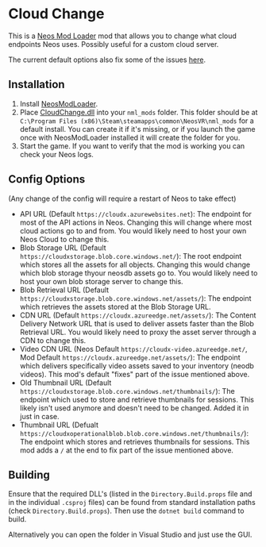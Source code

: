 # Cloud Change

This is a [Neos Mod Loader](https://github.com/neos-modding-group/NeosModLoader) mod that allows you to change what cloud endpoints Neos uses. Possibly useful for a custom cloud server.

The current default options also fix some of the issues [here](https://github.com/Neos-Metaverse/NeosPublic/issues/3872).

## Installation
1. Install [NeosModLoader](https://github.com/neos-modding-group/NeosModLoader).
1. Place [CloudChange.dll](https://github.com/Lexevolution/Cloud-Change/releases/latest/download/CloudChange.dll) into your `nml_mods` folder. This folder should be at `C:\Program Files (x86)\Steam\steamapps\common\NeosVR\nml_mods` for a default install. You can create it if it's missing, or if you launch the game once with NeosModLoader installed it will create the folder for you.
1. Start the game. If you want to verify that the mod is working you can check your Neos logs.

## Config Options

(Any change of the config will require a restart of Neos to take effect)

- API URL (Default `https://cloudx.azurewebsites.net`): The endpoint for most of the API actions in Neos. Changing this will change where most cloud actions go to and from. You would likely need to host your own Neos Cloud to change this.
- Blob Storage URL (Default `https://cloudxstorage.blob.core.windows.net/`): The root endpoint which stores all the assets for all objects. Changing this would change which blob storage thyour neosdb assets go to. You would likely need to host your own blob storage server to change this.
- Blob Retrieval URL (Default `https://cloudxstorage.blob.core.windows.net/assets/`): The endpoint which retrieves the assets stored at the Blob Storage URL.
- CDN URL (Default `https://cloudx.azureedge.net/assets/`): The Content Delivery Network URL that is used to deliver assets faster than the Blob Retrieval URL. You would likely need to proxy the asset server through a CDN to change this.
- Video CDN URL (Neos Default `https://cloudx-video.azureedge.net/`, Mod Default `https://cloudx.azureedge.net/assets/`): The endpoint which delivers specifically video assets saved to your inventory (neodb videos). This mod's default "fixes" part of the issue mentioned above.
- Old Thumbnail URL (Default `https://cloudxstorage.blob.core.windows.net/thumbnails/`): The endpoint which used to store and retrieve thumbnails for sessions. This likely isn't used anymore and doesn't need to be changed. Added it in just in case.
- Thumbnail URL (Defualt `https://cloudxoperationalblob.blob.core.windows.net/thumbnails/`): The endpoint which stores and retrieves thumbnails for sessions. This mod adds a `/` at the end to fix part of the issue mentioned above.

## Building

Ensure that the required DLL's (listed in the `Directory.Build.props` file and in the individual `.csproj` files) can be found from standard installation paths (check `Directory.Build.props`).
Then use the `dotnet build` command to build.

Alternatively you can open the folder in Visual Studio and just use the GUI.
